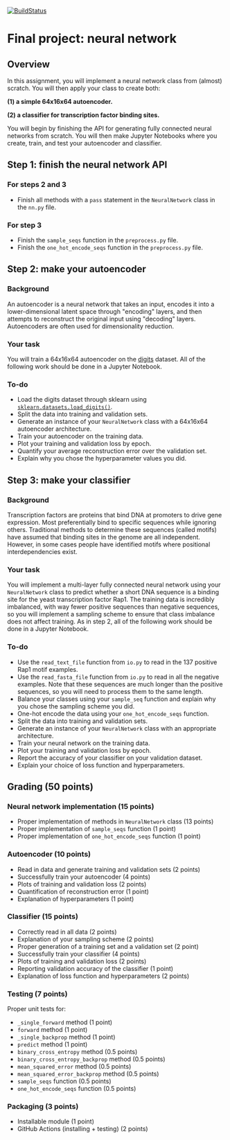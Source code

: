 [![BuildStatus](https://github.com/ggaviles/final-nn/actions/workflows/ci.yml/badge.svg)](https://github.com/ggaviles/final-nn/actions/workflows/ci.yml)
# Final project: neural network

## Overview

In this assignment, you will implement a neural network class from (almost) scratch. You will then apply your class to create both:

**(1) a simple 64x16x64 autoencoder.**

**(2) a classifier for transcription factor binding sites.**

You will begin by finishing the API for generating fully connected neural networks from scratch. You will then make Jupyter Notebooks where you create, train, and test your autoencoder and classifier.

## Step 1: finish the neural network API

### For steps 2 and 3

* Finish all methods with a `pass` statement in the `NeuralNetwork` class in the `nn.py` file.

### For step 3

* Finish the `sample_seqs` function in the `preprocess.py` file.
* Finish the `one_hot_encode_seqs` function in the `preprocess.py` file.

## Step 2: make your autoencoder

### Background

An autoencoder is a neural network that takes an input, encodes it into a lower-dimensional latent space through "encoding" layers, and then attempts to reconstruct the original input using "decoding" layers. Autoencoders are often used for dimensionality reduction.

### Your task

You will train a 64x16x64 autoencoder on the [digits](https://scikit-learn.org/stable/datasets/toy_dataset.html#digits-dataset) dataset. All of the following work should be done in a Jupyter Notebook.

### To-do

* Load the digits dataset through sklearn using <code><a href="https://scikit-learn.org/stable/modules/generated/sklearn.datasets.load_digits.html">sklearn.datasets.load_digits()</a></code>.
* Split the data into training and validation sets.
* Generate an instance of your `NeuralNetwork` class with a 64x16x64 autoencoder architecture.
* Train your autoencoder on the training data.
* Plot your training and validation loss by epoch.
* Quantify your average reconstruction error over the validation set.
* Explain why you chose the hyperparameter values you did.

## Step 3: make your classifier

### Background

Transcription factors are proteins that bind DNA at promoters to drive gene expression. Most preferentially bind to specific sequences while ignoring others. Traditional methods to determine these sequences (called motifs) have assumed that binding sites in the genome are all independent. However, in some cases people have identified motifs where positional interdependencies exist.

### Your task

You will implement a multi-layer fully connected neural network using your `NeuralNetwork` class to predict whether a short DNA sequence is a binding site for the yeast transcription factor Rap1. The training data is incredibly imbalanced, with way fewer positive sequences than negative sequences, so you will implement a sampling scheme to ensure that class imbalance does not affect training. As in step 2, all of the following work should be done in a Jupyter Notebook.

### To-do

* Use the `read_text_file` function from `io.py` to read in the 137 positive Rap1 motif examples.
* Use the `read_fasta_file` function from `io.py` to read in all the negative examples. Note that these sequences are much longer than the positive sequences, so you will need to process them to the same length.
* Balance your classes using your `sample_seq` function and explain why you chose the sampling scheme you did.
* One-hot encode the data using your `one_hot_encode_seqs` function.
* Split the data into training and validation sets.
* Generate an instance of your `NeuralNetwork` class with an appropriate architecture.
* Train your neural network on the training data.
* Plot your training and validation loss by epoch.
* Report the accuracy of your classifier on your validation dataset.
* Explain your choice of loss function and hyperparameters.

## Grading (50 points)

### Neural network implementation (15 points)

* Proper implementation of methods in `NeuralNetwork` class (13 points)
* Proper implementation of `sample_seqs` function (1 point)
* Proper implementation of `one_hot_encode_seqs` function (1 point)

### Autoencoder (10 points)

* Read in data and generate training and validation sets (2 points)
* Successfully train your autoencoder (4 points)
* Plots of training and validation loss (2 points)
* Quantification of reconstruction error (1 point)
* Explanation of hyperparameters (1 point)

### Classifier (15 points)

* Correctly read in all data (2 points)
* Explanation of your sampling scheme (2 points)
* Proper generation of a training set and a validation set (2 point)
* Successfully train your classifier (4 points)
* Plots of training and validation loss (2 points)
* Reporting validation accuracy of the classifier (1 point)
* Explanation of loss function and hyperparameters (2 points)

### Testing (7 points)

Proper unit tests for:

* `_single_forward` method (1 point)
* `forward` method (1 point)
* `_single_backprop` method (1 point)
* `predict` method (1 point)
* `binary_cross_entropy` method (0.5 points)
* `binary_cross_entropy_backprop` method (0.5 points)
* `mean_squared_error` method (0.5 points)
* `mean_squared_error_backprop` method (0.5 points)
* `sample_seqs` function (0.5 points)
* `one_hot_encode_seqs` function (0.5 points)

### Packaging (3 points)

* Installable module (1 point)
* GitHub Actions (installing + testing) (2 points)